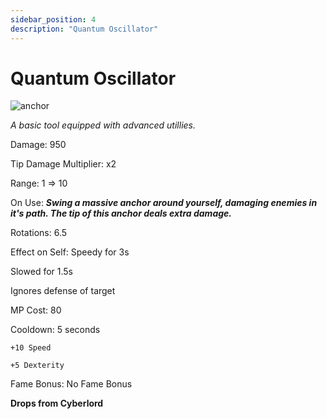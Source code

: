 ```yaml
---
sidebar_position: 4
description: "Quantum Oscillator"
---
```


# Quantum Oscillator

![anchor](https://cdn.discordapp.com/attachments/1187552567295758487/1188453611395629136/Quantum_Oscillator.png?ex=659a94ad&is=65881fad&hm=f40481cc8847737f62022e34d070226fc6fded5f26793fa4863e35f458d4d1bd&)

*A basic tool equipped with advanced utillies.*

Damage: 950

Tip Damage Multiplier: x2

Range: 1 => 10

On Use: ***Swing a massive anchor around yourself, damaging enemies in it's path. The tip of this anchor deals extra damage.***

Rotations: 6.5

Effect on Self: Speedy for 3s

Slowed for 1.5s

Ignores defense of target

MP Cost: 80

Cooldown: 5 seconds

    +10 Speed

    +5 Dexterity

Fame Bonus: No Fame Bonus

    
**Drops from Cyberlord**
